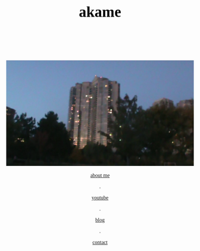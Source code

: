 <!DOCTYPE html>
<html>
<head><meta http-equiv="Content-Type" content="text/html; charset=windows-1252">
<title>akame</title>

<link rel="shortcut icon" href="/favicon.ico" type="image/x-icon">

<link rel="icon" href="/favicon.ico" type="image/x-icon">

<style>

body {
  font-family: 'Times New Roman', serif;
}

.header {
  padding: 80px;
  text-align: center;
  color: black;
}

.header h1 {
  font-size: 40px;
}

.navbar {
  text-align: center;;
}

</style>
</head>

</style>

<div class="header">

  <h1>akame</h1>
  
</div>

<img src="skyscrap.png" alt="ak">

<div class="navbar">

  <a href="#">about me</a>
  
<span> . </span>

  <a href="#">youtube</a>
  
  <span> . </span>
  
  <a href="#">blog</a>
  
  <span> . </span>
  
  <a href="#" class="right">contact</a>
</div>

